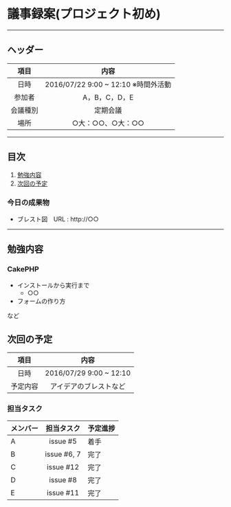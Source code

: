 # 議事録案(プロジェクト初め)
---
## ヘッダー
|項目|内容|
|:--:|:--:|
| 日時 | 2016/07/22  9:00 ~ 12:10 ※時間外活動|
| 参加者 | A，B，C，D，E |
| 会議種別 | 定期会議 |
| 場所 | ○大：○○、○大：○○ |

---
## 目次
1. [勉強内容](#anchar1)
2. [次回の予定](#anchar2)

### 今日の成果物
- ブレスト図　URL : http://○○

---

## <div id="anchar1"/>勉強内容
### CakePHP
- インストールから実行まで
	- ○○
- フォームの作り方

など
			
## <div id="anchar2"/>次回の予定
|項目|内容|
|:--:|:--:|
| 日時 | 2016/07/29  9:00 ~ 12:10|
| 予定内容 | アイデアのブレストなど |

### 担当タスク
| メンバー | 担当タスク | 予定進捗 |
| :-- | :--: | :-- |
| A | issue #5 | 着手 |
| B | issue #6, 7 | 完了 |
| C | issue #12 | 完了 |
| D | issue #8 | 完了 |
| E | issue #11 | 完了 |